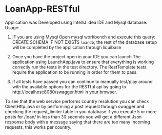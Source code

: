 # LoanApp-RESTful
Application was Developed using IntelliJ idea IDE and Mysql database.
Usage:
1. IF you are using Mysql Open mysql workbench and execute this query: CREATE SCHEMA IF NOT EXISTS `loandb`; 
the rest of the database setup will be completed by the application through liquibase 

2. Once you have the project open in your IDE you can launch The application using LaunchApp.java to ensure 
that everything is working correctly run the tests in the test directory.
The RestTemplate tests require the application to be running in order for them to pass.

3. if all tests have passed you can continue to manually test/play around with the available options for 
the RESTful api by going to http://localhost:8080/swagger.html in your browser.

To see that the web service performs country resolution you can check ClientHttp.java 
or by performing a post request through swagger and checking the request_limiter table in you database
if you execute 5 or more posts for /loan/ in less than 30 seconds you will get a different Json response body
with a message saying that there are too many incoming requests, this works per country.
